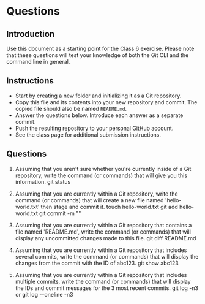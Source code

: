 # Questions

## Introduction
Use this document as a starting point for the Class 6 exercise. Please note that these questions will test your knowledge of both the Git CLI and the command line in general.

## Instructions
- Start by creating a new folder and initializing it as a Git repository.
- Copy this file and its contents into your new repository and commit. The copied file should also be named `README.md`.
- Answer the questions below. Introduce each answer as a separate commit.
- Push the resulting repository to your personal GitHub account.
- See the class page for additional submission instructions.

## Questions
1. Assuming that you aren't sure whether you're currently inside of a Git repository, write the command (or commands) that will give you this information.
git status

2. Assuming that you are currently within a Git repository, write the command (or commands) that will create a new file named 'hello-world.txt' then stage and commit it.
touch hello-world.txt
git add hello-world.txt
git commit -m "<message>"

3. Assuming that you are currently within a Git repository that contains a file named 'README.md', write the command (or commands) that will display any uncommitted changes made to this file.
git diff README.md

4. Assuming that you are currently within a Git repository that includes several commits, write the command (or commands) that will display the changes from the commit with the ID of abc123.
git show abc123

5. Assuming that you are currently within a Git repository that includes multiple commits, write the command (or commands) that will display the IDs and commit messages for the 3 most recent commits.
git log -n3
or
git log --oneline -n3 <!-- in case you want the shorter ID -->